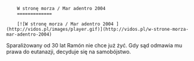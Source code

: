 
        W stronę morza / Mar adentro 2004 
        =============
        
        [![W stronę morza / Mar adentro 2004 ](http://vidos.pl/images/player.gif)](http://vidos.pl/w-strone-morza-mar-adentro-2004)
        
        
 Sparaliżowany od 30 lat Ramón nie chce już żyć. Gdy sąd odmawia mu prawa do eutanazji, decyduje się na samobójstwo.
    